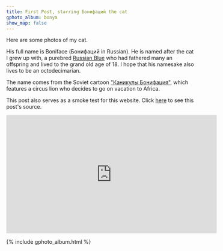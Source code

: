 ```yaml
---
title: First Post, starring Бонифаций the cat
gphoto_album: bonya
show_map: false
---
```

Here are some photos of my cat.

His full name is Boniface (Бонифаций in Russian). He is named after the cat I grew up with,
a purebred [Russian Blue](https://en.wikipedia.org/wiki/Russian_Blue) who had fathered many an offspring and lived to the grand
old age of 18. I hope that his namesake also lives to be an octodecimarian.

The name comes from the Soviet cartoon ["Каникулы Бонифация"](https://ru.wikipedia.org/wiki/Каникулы_Бонифация), which features a circus lion who decides to go on vacation to Africa.

This post also serves as a smoke test for this website. Click [here](https://github.com/dtreskunov/dtreskunov.github.io/blob/source/_posts/2017-10-24-bonya.md) to see this post's source.

<iframe width="560" height="315" src="https://www.youtube-nocookie.com/embed/HwV_vpY3wB4?rel=0" frameborder="0" allowfullscreen></iframe>

{% include gphoto_album.html %}
